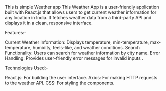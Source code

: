 This is simple Weather app 
This Weather App is a user-friendly application built with React.js that allows users to get current weather information for any location in India. It fetches weather data from a third-party API and displays it in a clean, responsive interface.

Features:-

Current Weather Information: Displays temperature, min-temperature, max-temperature, humidity, feels-like, and weather conditions.
Search Functionality: Users can search for weather information by city name.
Error Handling: Provides user-friendly error messages for invalid inputs .

Technologies Used:-

React.js: For building the user interface.
Axios: For making HTTP requests to the weather API.
CSS: For styling the components.
